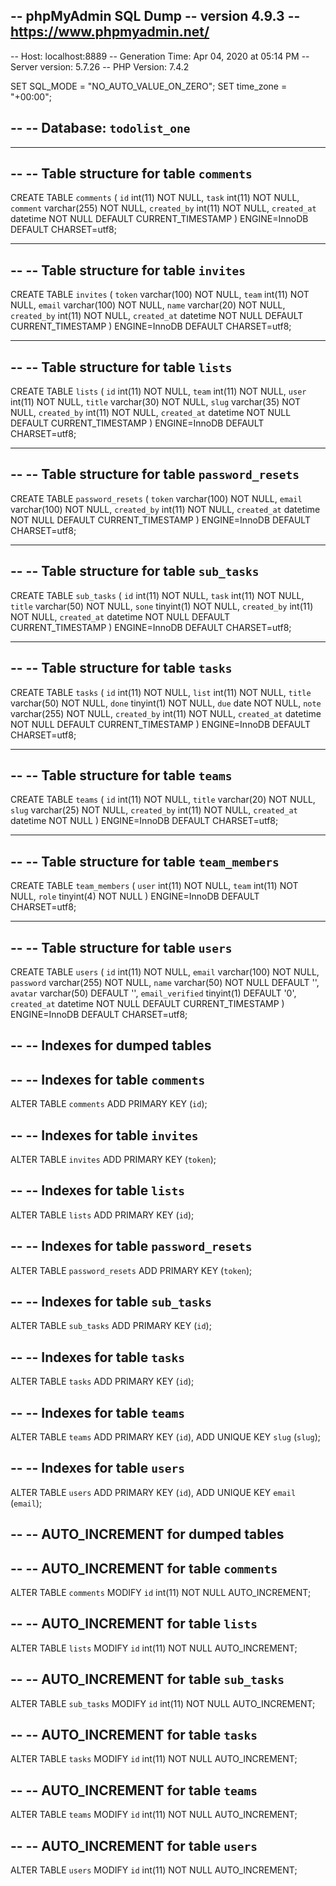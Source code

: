 -- phpMyAdmin SQL Dump
-- version 4.9.3
-- https://www.phpmyadmin.net/
--
-- Host: localhost:8889
-- Generation Time: Apr 04, 2020 at 05:14 PM
-- Server version: 5.7.26
-- PHP Version: 7.4.2

SET SQL_MODE = "NO_AUTO_VALUE_ON_ZERO";
SET time_zone = "+00:00";

--
-- Database: `todolist_one`
--

-- --------------------------------------------------------

--
-- Table structure for table `comments`
--

CREATE TABLE `comments` (
  `id` int(11) NOT NULL,
  `task` int(11) NOT NULL,
  `comment` varchar(255) NOT NULL,
  `created_by` int(11) NOT NULL,
  `created_at` datetime NOT NULL DEFAULT CURRENT_TIMESTAMP
) ENGINE=InnoDB DEFAULT CHARSET=utf8;

-- --------------------------------------------------------

--
-- Table structure for table `invites`
--

CREATE TABLE `invites` (
  `token` varchar(100) NOT NULL,
  `team` int(11) NOT NULL,
  `email` varchar(100) NOT NULL,
  `name` varchar(20) NOT NULL,
  `created_by` int(11) NOT NULL,
  `created_at` datetime NOT NULL DEFAULT CURRENT_TIMESTAMP
) ENGINE=InnoDB DEFAULT CHARSET=utf8;

-- --------------------------------------------------------

--
-- Table structure for table `lists`
--

CREATE TABLE `lists` (
  `id` int(11) NOT NULL,
  `team` int(11) NOT NULL,
  `user` int(11) NOT NULL,
  `title` varchar(30) NOT NULL,
  `slug` varchar(35) NOT NULL,
  `created_by` int(11) NOT NULL,
  `created_at` datetime NOT NULL DEFAULT CURRENT_TIMESTAMP
) ENGINE=InnoDB DEFAULT CHARSET=utf8;

-- --------------------------------------------------------

--
-- Table structure for table `password_resets`
--

CREATE TABLE `password_resets` (
  `token` varchar(100) NOT NULL,
  `email` varchar(100) NOT NULL,
  `created_by` int(11) NOT NULL,
  `created_at` datetime NOT NULL DEFAULT CURRENT_TIMESTAMP
) ENGINE=InnoDB DEFAULT CHARSET=utf8;

-- --------------------------------------------------------

--
-- Table structure for table `sub_tasks`
--

CREATE TABLE `sub_tasks` (
  `id` int(11) NOT NULL,
  `task` int(11) NOT NULL,
  `title` varchar(50) NOT NULL,
  `sone` tinyint(1) NOT NULL,
  `created_by` int(11) NOT NULL,
  `created_at` datetime NOT NULL DEFAULT CURRENT_TIMESTAMP
) ENGINE=InnoDB DEFAULT CHARSET=utf8;

-- --------------------------------------------------------

--
-- Table structure for table `tasks`
--

CREATE TABLE `tasks` (
  `id` int(11) NOT NULL,
  `list` int(11) NOT NULL,
  `title` varchar(50) NOT NULL,
  `done` tinyint(1) NOT NULL,
  `due` date NOT NULL,
  `note` varchar(255) NOT NULL,
  `created_by` int(11) NOT NULL,
  `created_at` datetime NOT NULL DEFAULT CURRENT_TIMESTAMP
) ENGINE=InnoDB DEFAULT CHARSET=utf8;

-- --------------------------------------------------------

--
-- Table structure for table `teams`
--

CREATE TABLE `teams` (
  `id` int(11) NOT NULL,
  `title` varchar(20) NOT NULL,
  `slug` varchar(25) NOT NULL,
  `created_by` int(11) NOT NULL,
  `created_at` datetime NOT NULL
) ENGINE=InnoDB DEFAULT CHARSET=utf8;

-- --------------------------------------------------------

--
-- Table structure for table `team_members`
--

CREATE TABLE `team_members` (
  `user` int(11) NOT NULL,
  `team` int(11) NOT NULL,
  `role` tinyint(4) NOT NULL
) ENGINE=InnoDB DEFAULT CHARSET=utf8;

-- --------------------------------------------------------

--
-- Table structure for table `users`
--

CREATE TABLE `users` (
  `id` int(11) NOT NULL,
  `email` varchar(100) NOT NULL,
  `password` varchar(255) NOT NULL,
  `name` varchar(50) NOT NULL DEFAULT '',
  `avatar` varchar(50) DEFAULT '',
  `email_verified` tinyint(1) DEFAULT '0',
  `created_at` datetime NOT NULL DEFAULT CURRENT_TIMESTAMP
) ENGINE=InnoDB DEFAULT CHARSET=utf8;

--
-- Indexes for dumped tables
--

--
-- Indexes for table `comments`
--
ALTER TABLE `comments`
  ADD PRIMARY KEY (`id`);

--
-- Indexes for table `invites`
--
ALTER TABLE `invites`
  ADD PRIMARY KEY (`token`);

--
-- Indexes for table `lists`
--
ALTER TABLE `lists`
  ADD PRIMARY KEY (`id`);

--
-- Indexes for table `password_resets`
--
ALTER TABLE `password_resets`
  ADD PRIMARY KEY (`token`);

--
-- Indexes for table `sub_tasks`
--
ALTER TABLE `sub_tasks`
  ADD PRIMARY KEY (`id`);

--
-- Indexes for table `tasks`
--
ALTER TABLE `tasks`
  ADD PRIMARY KEY (`id`);

--
-- Indexes for table `teams`
--
ALTER TABLE `teams`
  ADD PRIMARY KEY (`id`),
  ADD UNIQUE KEY `slug` (`slug`);

--
-- Indexes for table `users`
--
ALTER TABLE `users`
  ADD PRIMARY KEY (`id`),
  ADD UNIQUE KEY `email` (`email`);

--
-- AUTO_INCREMENT for dumped tables
--

--
-- AUTO_INCREMENT for table `comments`
--
ALTER TABLE `comments`
  MODIFY `id` int(11) NOT NULL AUTO_INCREMENT;

--
-- AUTO_INCREMENT for table `lists`
--
ALTER TABLE `lists`
  MODIFY `id` int(11) NOT NULL AUTO_INCREMENT;

--
-- AUTO_INCREMENT for table `sub_tasks`
--
ALTER TABLE `sub_tasks`
  MODIFY `id` int(11) NOT NULL AUTO_INCREMENT;

--
-- AUTO_INCREMENT for table `tasks`
--
ALTER TABLE `tasks`
  MODIFY `id` int(11) NOT NULL AUTO_INCREMENT;

--
-- AUTO_INCREMENT for table `teams`
--
ALTER TABLE `teams`
  MODIFY `id` int(11) NOT NULL AUTO_INCREMENT;

--
-- AUTO_INCREMENT for table `users`
--
ALTER TABLE `users`
  MODIFY `id` int(11) NOT NULL AUTO_INCREMENT;
